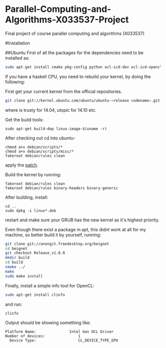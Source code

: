 # Parallel-Computing-and-Algorithms-X033537-Project
Final project of course parallel computing and algorithms (X033537)


#Installation

##Ubuntu
First of all the packages for the dependencies need to be installed as:

```bash
sudo apt-get install cmake pkg-config python ocl-icd-dev ocl-icd-opencl-dev libdrm-dev libxfixes-dev libxext-dev llvm-3.5-dev clang-3.5 libclang-3.5-dev libtinfo-dev libedit-dev zlib1g-dev
```

If you have a haskell CPU, you need to rebuild your kernel, by doing the following:

First get your current kernel from the official repositories.
```bash
git clone git://kernel.ubuntu.com/ubuntu/ubuntu-<release codename>.git
```
where <release codename> is trusty for 14.04, utopic for 14.10 etc.

Get the build tools:

```
sudo apt-get build-dep linux-image-$(uname -r)
```

After checking out cd into ubuntu-<release codename>

```
chmod a+x debian/scripts/*
chmod a+x debian/scripts/misc/*
fakeroot debian/rules clean
```

apply the [patch](https://01.org/zh/beignet/downloads/linux-kernel-patch-hsw-support).

Build the kernel by running:

```
fakeroot debian/rules clean
fakeroot debian/rules binary-headers binary-generic
```

After building, install:

```
cd ..
sudo dpkg -i linux*.deb
```

restart and make sure your GRUB has the new kernel as it's highest priority.


Even though there exist a package in apt, this didnt work at all for my machine, so better build it by yourself, running:

```bash
git clone git://anongit.freedesktop.org/beignet
cd beignet
git checkout Release_v1.0.0
mkdir build
cd build
cmake ../
make
sudo make install
```

Finally, install a simple info tool for OpenCL:

```bash
sudo apt-get install clinfo
```
and run:
```
clinfo
```

Output should be showing something like:

```
Platform Name:				 Intel Gen OCL Driver
Number of devices:				 1
  Device Type:					 CL_DEVICE_TYPE_GPU
```
